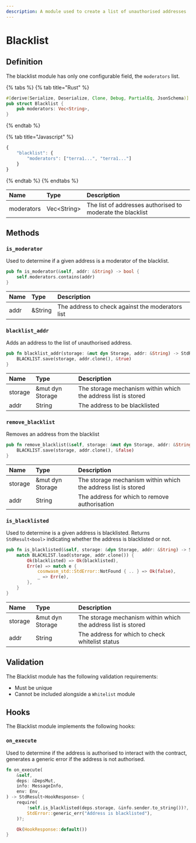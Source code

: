 ```yaml
---
description: A module used to create a list of unauthorised addresses
---
```


# Blacklist

## Definition

The blacklist module has only one configurable field, the `moderators` list.

{% tabs %}
{% tab title="Rust" %}
```rust
#[derive(Serialize, Deserialize, Clone, Debug, PartialEq, JsonSchema)]
pub struct Blacklist {
    pub moderators: Vec<String>,
}
```
{% endtab %}

{% tab title="Javascript" %}
```javascript
{
    "blacklist": {
        "moderators": ["terra1...", "terra1..."]
    }
}
```
{% endtab %}
{% endtabs %}

| Name | Type | Description |
| :--- | :--- | :--- |
| moderators | Vec&lt;String&gt; | The list of addresses authorised to moderate the blacklist |

## Methods

### `is_moderator`

Used to determine if a given address is a moderator of the blacklist.

```rust
pub fn is_moderator(&self, addr: &String) -> bool {
    self.moderators.contains(addr)
}
```

| Name | Type | Description |
| :--- | :--- | :--- |
| addr | &String | The address to check against the moderators list |

### `blacklist_addr`

Adds an address to the list of unauthorised address.

```rust
pub fn blacklist_addr(storage: &mut dyn Storage, addr: &String) -> StdResult<()> {
    BLACKLIST.save(storage, addr.clone(), &true)
}
```

| Name | Type | Description |
| :--- | :--- | :--- |
| storage | &mut dyn Storage | The storage mechanism within which the address list is stored |
| addr | String | The address to be blacklisted |

### `remove_blacklist`

Removes an address from the blacklist

```rust
pub fn remove_blacklist(&self, storage: &mut dyn Storage, addr: &String) -> StdResult<()> {
    BLACKLIST.save(storage, addr.clone(), &false)
}
```

| Name | Type | Description |
| :--- | :--- | :--- |
| storage | &mut dyn Storage | The storage mechanism within which the address list is stored |
| addr | String | The address for which to remove authorisation |

### `is_blacklisted`

Used to determine is a given address is blacklisted. Returns `StdResult<bool>` indicating whether the address is blacklisted or not.

```rust
pub fn is_blacklisted(&self, storage: &dyn Storage, addr: &String) -> StdResult<bool> {
    match BLACKLIST.load(storage, addr.clone()) {
        Ok(blacklisted) => Ok(blacklisted),
        Err(e) => match e {
            cosmwasm_std::StdError::NotFound { .. } => Ok(false),
            _ => Err(e),
        },
    }
}
```

| Name | Type | Description |
| :--- | :--- | :--- |
| storage | &mut dyn Storage | The storage mechanism within which the address list is stored |
| addr | String | The address for which to check whitelist status |

## Validation

The Blacklist module has the following validation requirements:

* Must be unique
* Cannot be included alongside a `Whitelist` module

## Hooks

The Blacklist module implements the following hooks:

### `on_execute`

Used to determine if the address is authorised to interact with the contract, generates a generic error if the address is not authorised.

```rust
fn on_execute(
    &self,
    deps: &DepsMut,
    info: MessageInfo,
    env: Env,
) -> StdResult<HookResponse> {
    require(
        !self.is_blacklisted(deps.storage, &info.sender.to_string())?,
        StdError::generic_err("Address is blacklisted"),
    )?;

    Ok(HookResponse::default())
}
```

